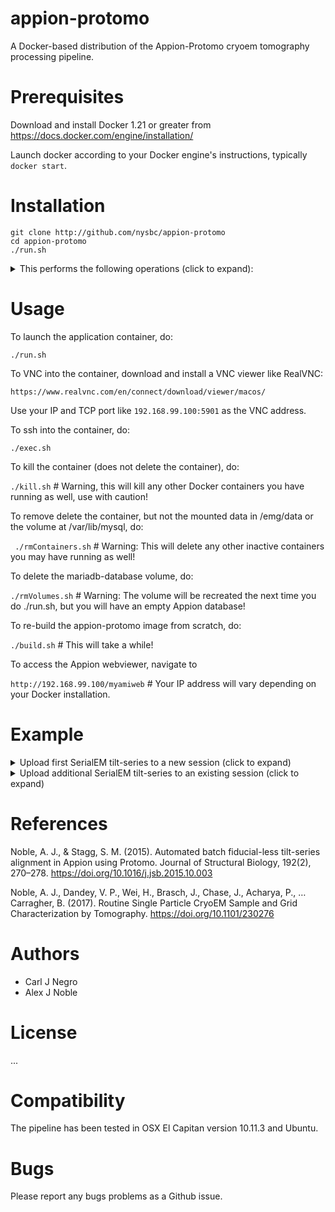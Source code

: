 # appion-protomo
A Docker-based distribution of the Appion-Protomo cryoem tomography processing pipeline.


# Prerequisites

Download and install Docker 1.21 or greater from https://docs.docker.com/engine/installation/

Launch docker according to your Docker engine's instructions, typically ``docker start``.  

# Installation

```
git clone http://github.com/nysbc/appion-protomo
cd appion-protomo
./run.sh
```

<details><summary>This performs the following operations (click to expand):</summary><p>
  
- downloads the semc/appion-protomo docker image from Docker Hub
  
- creates a Docker volume to persist the Mariadb database 

- mounts `~/appion-protomo/emg/data` on the host side to `/emg/data` inside the running container

- mounts the `mariadb-database` Docker volume to `/var/lib/mysql` inside the running container

- mounts the `~/appion-protomo` directory to `/local_data` inside the running container

- opens ports 80 for web traffic, 3306 for database traffic, and 5901 for VNC'ing into the running container

- waits for the mysqld_safe database daemon to launch (for ~10 seconds, but could in rare instances take longer)

</p></details>

# Usage
To launch the application container, do:

```./run.sh```

To VNC into the container, download and install a VNC viewer like RealVNC:

```https://www.realvnc.com/en/connect/download/viewer/macos/```

Use your IP and TCP port like ``192.168.99.100:5901`` as the VNC address.

To ssh into the container, do:

```./exec.sh```

To kill the container (does not delete the container), do:

```./kill.sh``` # Warning, this will kill any other Docker containers you have running as well, use with caution!

To remove delete the container, but not the mounted data in /emg/data or the volume at /var/lib/mysql, do:

``` ./rmContainers.sh``` # Warning: This will delete any other inactive containers you may have running as well!

To delete the mariadb-database volume, do:

```./rmVolumes.sh``` # Warning: The volume will be recreated the next time you do ./run.sh, but you will have an empty Appion database!

To re-build the appion-protomo image from scratch, do:

```./build.sh``` # This will take a while!

To access the Appion webviewer, navigate to 

```http://192.168.99.100/myamiweb``` # Your IP address will vary depending on your Docker installation.


# Example
<details><summary>Upload first SerialEM tilt-series to a new session (click to expand)</summary><p>

Make sure your container is running via the ```./run.sh``` script.

From inside the appion-protomo directory (on the host machine, not inside the container), execute the command:


```wget http://<TILTSERIESDOWNLOADLINKHERE>
Download this hemagglutinin SerialEM tilt-series:

https://drive.google.com/open?id=1remm05G-R7w_6GLjW1R_jmV6Qzg0fcMx

tar -zxvf HAslow1.tar.gz emg/data/tiltseries

./exec.sh

# Now we are inside the container
```
 
 Navigate to your web portal at an address like 
 
 ```192.168.99.100/myamiweb```

Select `Project DB`

Select `Add a new project`

Fill in the form for your project and click `add`

Select `View Projects`

Select the link on the name of your newly created project (NOT the pencil-editing icon) 

Select `create processing db`

Select `upload images to new session`


On the next page click the dropdown for `Images grouped by` and select `SerialEM Tilt Series`

Enter a description for `Session Description`

Enter the `SerialEM stack path`

Enter the `SerialEM mdoc path`

Enter the `voltage`

Select `Just show command` at the bottom of the page


On the next page, copy the entire imageloader.py command

Next, either execute

`./exec.sh` OR

VNC to `vnc://192.168.99.100:5901` with password `appion-protomo`

Paste the command to a terminal prompt and hit enter

Wait for uploadSerialEM.py  to finish processing

...

</p></details>

<details><summary>Upload additional SerialEM tilt-series to an existing session (click to expand)</summary><p>

Navigate to 192.168.99.100/myamiweb

Select `Image Viewer`

Make sure your project is selected in the dropdown (you should now see images in the image viewer panel)

`if you don't see images then you first need to upload one tilt-series to a new session`

Click `processing` at the top

</p></details>

# References

Noble, A. J., & Stagg, S. M. (2015). Automated batch fiducial-less tilt-series alignment in Appion using Protomo. Journal of Structural Biology, 192(2), 270–278. https://doi.org/10.1016/j.jsb.2015.10.003

Noble, A. J., Dandey, V. P., Wei, H., Brasch, J., Chase, J., Acharya, P., … Carragher, B. (2017). Routine Single Particle CryoEM Sample and Grid Characterization by Tomography. https://doi.org/10.1101/230276

# Authors

- Carl J Negro
- Alex J Noble

# License

...

# Compatibility

The pipeline has been tested in OSX El Capitan version 10.11.3 and Ubuntu.

# Bugs

Please report any bugs problems as a Github issue.
